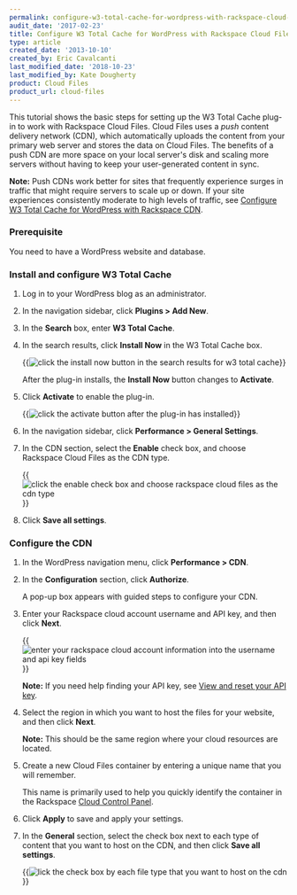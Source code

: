 ```yaml
---
permalink: configure-w3-total-cache-for-wordpress-with-rackspace-cloud-files-cdn/
audit_date: '2017-02-23'
title: Configure W3 Total Cache for WordPress with Rackspace Cloud Files
type: article
created_date: '2013-10-10'
created_by: Eric Cavalcanti
last_modified_date: '2018-10-23'
last_modified_by: Kate Dougherty
product: Cloud Files
product_url: cloud-files
---
```


This tutorial shows the basic steps for setting up the W3 Total Cache plug-in to work with Rackspace Cloud Files. Cloud Files uses a *push* content delivery network (CDN), which automatically uploads the content from your primary web server and stores the data on Cloud Files. The benefits of a push CDN are more space on your local server's disk and scaling more servers without having to keep your user-generated content in sync.

**Note:** Push CDNs work better for sites that frequently experience surges in traffic that might require servers to scale up or down. If your site experiences consistently moderate to high levels of traffic, see [Configure W3 Total Cache for WordPress with Rackspace CDN](/support/how-to/configure-w3-total-cache-for-wordpress-with-rackspace-cdn).

### Prerequisite

You need to have a WordPress website and database.

### Install and configure W3 Total Cache

1. Log in to your WordPress blog as an administrator.

2. In the navigation sidebar, click **Plugins > Add New**.

3. In the **Search** box, enter **W3 Total Cache**.

4. In the search results, click **Install Now** in the W3 Total Cache box.

   {{<image alt="click the install now button in the search results for w3 total cache" src="install-w3-total-cache.png" title="click the install now button in the search results for w3 total cache">}}

   After the plug-in installs, the **Install Now** button changes to **Activate**.

5. Click **Activate** to enable the plug-in.

   {{<image alt="click the activate button after the plug-in has installed" src="activate-w3-total-cache.png" title="click the activate button after the plug-in has installed">}}

6. In the navigation sidebar, click **Performance > General Settings**.

7. In the CDN section, select the **Enable** check box, and choose Rackspace Cloud Files as the CDN type.

    {{<image alt="click the enable check box and choose rackspace cloud files as the cdn type" src="enable-cloud-files.png" title="click the enable check box and choose rackspace cloud files as the cdn type">}}

8. Click **Save all settings**.

### Configure the CDN

1. In the WordPress navigation menu, click **Performance > CDN**.

2. In the **Configuration** section, click **Authorize**.

   A pop-up box appears with guided steps to configure your CDN.

3. Enter your Rackspace cloud account username and API key, and then click **Next**.

   {{<image alt="enter your rackspace cloud account information into the username and api key fields" src="add-account-information.png" title="">}}

   **Note:** If you need help finding your API key, see [View and reset your API key](/support/how-to/view-and-reset-your-api-key).

4. Select the region in which you want to host the files for your website, and then click **Next**.

   **Note:** This should be the same region where your cloud resources are located.

5. Create a new Cloud Files container by entering a unique name that you will remember.

   This name is primarily used to help you quickly identify the container in the Rackspace [Cloud Control Panel](https://login.rackspace.com/).

6. Click **Apply** to save and apply your settings.

7. In the **General** section, select the check box next to each type of content that you want to host on the CDN, and then click **Save all settings**.

   {{<image alt="lick the check box by each file type that you want to host on the cdn" src="select-file-types-to-upload.png" title="lick the check box by each file type that you want to host on the cdn">}}
